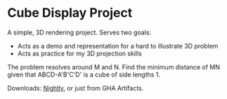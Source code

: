 # Cube Display Project

A simple, 3D rendering project. Serves two goals:
- Acts as a demo and representation for a hard to illustrate 3D problem
- Acts as practice for my 3D projection skills

The problem resolves around M and N. Find the minimum distance of MN given that ABCD-A'B'C'D' is a cube of side lengths 1.

Downloads: [Nightly](https://nightly.link/IntegerLimit/CubeDisplayProject/workflows/ci/main?preview), or just from GHA Artifacts.
